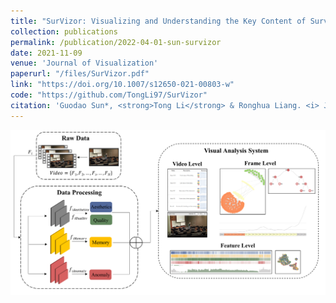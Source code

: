 ```yaml
---
title: "SurVizor: Visualizing and Understanding the Key Content of Surveillance Videos"
collection: publications
permalink: /publication/2022-04-01-sun-survizor
date: 2021-11-09
venue: 'Journal of Visualization'
paperurl: "/files/SurVizor.pdf"
link: "https://doi.org/10.1007/s12650-021-00803-w"
code: "https://github.com/TongLi97/SurVizor"
citation: 'Guodao Sun*, <strong>Tong Li</strong> & Ronghua Liang. <i> Journal of Visualization, 2022. </i>'
---
```


<img src="/images/SurVizor.png" />
